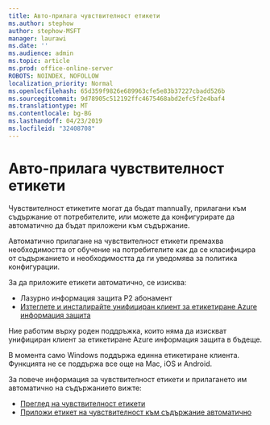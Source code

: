 ```yaml
---
title: Авто-прилага чувствителност етикети
ms.author: stephow
author: stephow-MSFT
manager: laurawi
ms.date: ''
ms.audience: admin
ms.topic: article
ms.prod: office-online-server
ROBOTS: NOINDEX, NOFOLLOW
localization_priority: Normal
ms.openlocfilehash: 65d359f9826e689963cfe5e83b37227cbadd526b
ms.sourcegitcommit: 9d78905c512192ffc4675468abd2efc5f2e4baf4
ms.translationtype: MT
ms.contentlocale: bg-BG
ms.lasthandoff: 04/23/2019
ms.locfileid: "32408708"
---
```

# <a name="auto-apply-sensitivity-labels"></a>Авто-прилага чувствителност етикети

Чувствителност етикетите могат да бъдат mannually, прилагани към съдържание от потребителите, или можете да конфигурирате да автоматично да бъдат приложени към съдържание.

Автоматично прилагане на чувствителност етикети премахва необходимостта от обучение на потребителите как да се класифицира от съдържанието и необходимостта да ги уведомява за политика конфигурации.

За да приложите етикети автоматично, се изисква:

- Лазурно информация защита Р2 абонамент
- [Изтеглете и инсталирайте унифициран клиент за етикетиране Azure информация защита](https://docs.microsoft.com/en-us/azure/information-protection/rms-client/install-unifiedlabelingclient-app)

Ние работим върху роден поддръжка, които няма да изискват унифициран клиент за етикетиране Azure информация защита в бъдеще.

В момента само Windows поддържа единна етикетиране клиента.  Функцията не се поддържа все още на Mac, iOS и Android.

За повече информация за чувствителност етикети и прилагането им автоматично на съдържанието вижте:

- [Преглед на чувствителност етикети](https://docs.microsoft.com/en-us/office365/securitycompliance/sensitivity-labels)
- [Приложи етикет на чувствителност към съдържание автоматично](https://docs.microsoft.com/en-us/office365/securitycompliance/apply_sensitivity_label_automatically)
